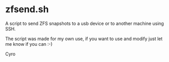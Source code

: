 # zfsend.sh

A script to send ZFS snapshots to a usb device or to another machine using SSH.

The script was made for my own use, if you want to use and modify just let me know if you can :-)

Cyro

